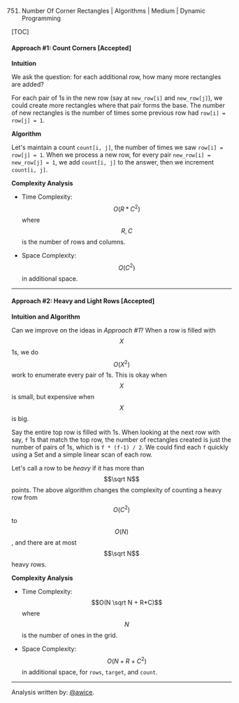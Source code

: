 751. Number Of Corner Rectangles | Algorithms | Medium | Dynamic Programming

[TOC]

#### Approach #1: Count Corners [Accepted]

**Intuition**

We ask the question: for each additional row, how many more rectangles are added?

For each pair of 1s in the new row (say at `new_row[i]` and `new_row[j]`), we could create more rectangles where that pair forms the base.  The number of new rectangles is the number of times some previous row had `row[i] = row[j] = 1`.

**Algorithm**

Let's maintain a count `count[i, j]`, the number of times we saw `row[i] = row[j] = 1`.  When we process a new row, for every pair `new_row[i] = new_row[j] = 1`, we add `count[i, j]` to the answer, then we increment `count[i, j]`.



**Complexity Analysis**

* Time Complexity: $$O(R*C^2)$$ where $$R, C$$ is the number of rows and columns.

* Space Complexity: $$O(C^2)$$ in additional space.

---
#### Approach #2: Heavy and Light Rows [Accepted]

**Intuition and Algorithm**

Can we improve on the ideas in *Approach #1*?  When a row is filled with $$X$$ 1s, we do $$O(X^2)$$ work to enumerate every pair of 1s.  This is okay when $$X$$ is small, but expensive when $$X$$ is big.

Say the entire top row is filled with 1s.  When looking at the next row with say, `f` 1s that match the top row, the number of rectangles created is just the number of pairs of 1s, which is `f * (f-1) / 2`.  We could find each `f` quickly using a Set and a simple linear scan of each row.

Let's call a row to be *heavy* if it has more than $$\sqrt N$$ points.  The above algorithm changes the complexity of counting a heavy row from $$O(C^2)$$ to $$O(N)$$, and there are at most $$\sqrt N$$ heavy rows.



**Complexity Analysis**

* Time Complexity: $$O(N \sqrt N + R*C)$$ where $$N$$ is the number of ones in the grid.

* Space Complexity: $$O(N + R + C^2)$$ in additional space, for `rows`, `target`, and `count`.

---

Analysis written by: [@awice](https://leetcode.com/awice).
